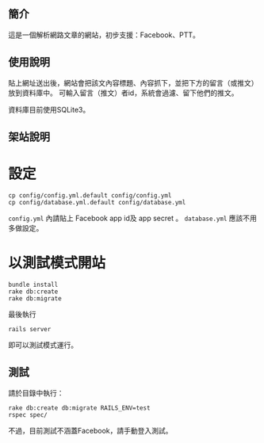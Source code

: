 ## 簡介

這是一個解析網路文章的網站，初步支援：Facebook、PTT。

## 使用說明

貼上網址送出後，網站會把該文內容標題、內容抓下，並把下方的留言（或推文）放到資料庫中。
可輸入留言（推文）者id，系統會過濾、留下他們的推文。

資料庫目前使用SQLite3。

## 架站說明

# 設定

```
cp config/config.yml.default config/config.yml
cp config/database.yml.default config/database.yml
```

`config.yml` 內請貼上 Facebook app id及 app secret 。
`database.yml` 應該不用多做設定。

# 以測試模式開站

```
bundle install
rake db:create
rake db:migrate
```

最後執行

```
rails server
```

即可以測試模式運行。

## 測試

請於目錄中執行：

```
rake db:create db:migrate RAILS_ENV=test
rspec spec/
```

不過，目前測試不涵蓋Facebook，請手動登入測試。